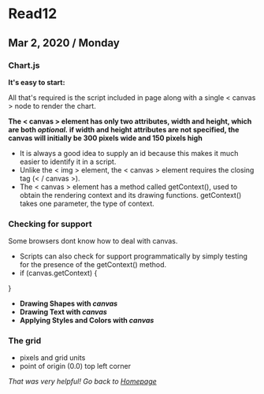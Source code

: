 # Read12
## Mar 2, 2020 / Monday

### Chart.js

**It's easy to start:**

 All that's required is the script included in page along with a single < canvas > node to render the chart. 


**The < canvas > element has only two attributes, width and height, which are both *optional.* if width and height attributes are not specified, the canvas will initially be 300 pixels wide and 150 pixels high**

- It is always a good idea to supply an id because this makes it much easier to identify it in a script.
- Unlike the < img > element, the < canvas > element requires the closing tag (< / canvas >). 
- The < canvas > element has a method called getContext(), used to obtain the rendering context and its drawing functions. getContext() takes one parameter, the type of context.


### Checking for support
Some browsers dont know how to deal with canvas. 
- Scripts can also check for support programmatically by simply testing for the presence of the getContext() method.
- if (canvas.getContext) {

}

- **Drawing Shapes with *canvas***
- **Drawing Text with *canvas***
- **Applying Styles and Colors with *canvas***

### The grid

- pixels and grid units
- point of origin (0.0) top left corner



*That was very helpful! Go back to [Homepage](README.md)*